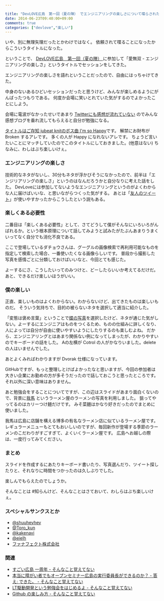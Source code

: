 ```yaml
---

title: "DevLOVE広島　第一回（夏の陣） でエンジニアリングの楽しさについて喋らされた"
date: 2014-06-23T09:40:00+09:00
comments: true
categories: ["devlove","楽しい"]
---
```


いや、別に無理矢理だったとかわけではなく。
依頼されて喋ることになったからこういうタイトルになった。

ということで、 [DevLOVE広島　第一回（夏の陣） ](http://devlove-hiroshima.doorkeeper.jp/events/11247) に参加して「愛無双 - エンジニアリングの楽しさ」というタイトルでセッションをしてきた。

エンジニアリングの楽しさを語れということだったので、自由にはっちゃけてきた。

中身のないあるひどいセッションだったと思うけど、みんなが楽しめるようにがんばったつもりである。
何度か会場に笑いとれていた気がするのでよかったことにしよう。

会場に電波がなかったせいであまり [Twitterにも感想が流れていない](http://togetter.com/li/682827) のでみんな感想ブログを垂れ流してもらえると自分が勉強になる。

<script async class="speakerdeck-embed" data-id="0c4650b0dca20131b4bb7abe6293b58c" data-ratio="1.33333333333333" src="//speakerdeck.com/assets/embed.js"></script>


[タイトルはご存知 jubeat knitのボス曲 I'm so Happy](http://dic.nicovideo.jp/a/i'm%20so%20happy)です。
解禁にお財布が Broken するアレです。
多くの人が Happy になれないアレです。
ちょうど言いたいことにマッチしていたのでこのタイトルにしておきました。(他意はない)
ちなみに、わしはぶち楽しいけぇ。

### エンジニアリングの楽しさ

技術的なネタがないし、30分もネタが浮かびそうになかったので、前半は「エンジリアリングの楽しさ」というのはなんだろうかと自分なりに考えた話をした。
DevLoveには参加してないようなエンジニアリングというのがよくわからな人に届けばいいな、と思いながらつくった気がする。
あとは「[友人のツイート](https://twitter.com/eielh)」が使いやすかったからこうしたという説もある。

### 楽しくある必要性

二番目は「楽しくある必要性」として、さてどうして僕がそんなにいろいろがんばれるか。という根本原理について話してみようと試みたがたぶんあまりうまくいってなく自分でも消化不良である。

ここで登場しているダチョウさんは、グーグルの画像検索で再利用可能なものを指定して検索した場合、一番使いたくなる画像らしいです。
普段から撮影した写真を感情ごとに分類しておけばいいなと、今回とても感じた。

よーするにさ、こうしたいってのみつけと、どーしたらいいか考えてるだけだ。
あと、できるだけ楽しいほうがいい。

### 僕の楽しい

正直、楽しいものはよくわからない。わからないけど、出てきたものは楽しいものだ。
そういう気持ちで、目的の被らないネタを選択して適当に紹介した。

「変態は褒め言葉」ということで[蝶の写真](http://ja.wikipedia.org/wiki/%E5%A4%89%E6%85%8B)を選択したけど、ネタが通じた気がしない。よーするにエンジニアはものをつくるため、ものの仕組みに詳しくなり、人によっては自分が自由に使いやすいようにしたりするのも楽しむよね。
だから、エンジニアリングとはあまり関係ない例になってしまったが、わかりやすいのでキーボードの話をした。
Aの左横が Cotrol の人がかなりいました。delete の人はいませんでした。

あとよくみればわかりますが Dvorak 仕様になっています。

GitHubですが、もっと整理しとけばよかったなと思いますが、今回の参加者は大きい企業にお勤めの方が多そうだったので話しておこうと思ったところです。
それ以外に深い意味はありません。

あと勉強会をすることについてですが、この辺はスライドがあまり面白くないので、背景に[我馬](http://www.gaba-2000.com/) というラーメン屋のラーメンの写真を利用しました。
狙ってやってるのはカリーつけ麺だけです。
みそ菜麺はかなり好きだったのでまとめに使いました。

我馬は広島に店舗を構える博多の有名なラーメン店に似ているラーメン屋です。
レギュラーメニューもとてもおいしいのですが、毎回新作が登場する季節のラーメンのこだわりがすごすぎて、よくいくラーメン屋です。
広島へお越しの際は、一度行ってみてください。

### まとめ

スライドを作成するにあたりキーボード書いたり、写真選んだり、ツイート探したりと、それなりに時間をつかったのは久しぶりでした。

楽しんでもらえたのでしょうか。

そんなことは #知らんけど、そんなことはさておいて、わしらはぶち楽しいけぇ。

### スペシャルサンクスとか

* [@shuuheyhey](https://twitter.com/shuuheyhey)
* [@Toro_kun](https://twitter.com/Toro_kun)
* [@kakenavi](https://twitter.com/kakenavi)
* [@eielh](https://twitter.com/eielh)
* [ファナフェクト株式会社](http://funaffect.jp/)

### 関連

* [すごい広島 一周年 - そんなこと覚えてない](http://blog.eiel.info/blog/2014/05/23/1st-anniversary-for-great-h/)
* [本当に障がい者でもオープンセミナー広島の実行委員長ができるのか？ - 答え: できた。 - そんなこと覚えてない](http://blog.eiel.info/blog/2014/02/07/osh-2014/)
* [LT駆動開発という勉強会をはじめるよ - そんなこと覚えてない](http://blog.eiel.info/blog/2014/02/19/start-ltdd/)
* [Github の楽しみ方 - そんなこと覚えてない](http://blog.eiel.info/blog/2013/05/13/how-to-enjoy-github/)
